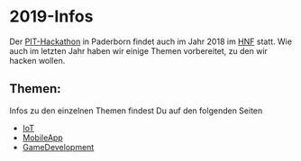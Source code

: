 # 2019-Infos

Der [PIT-Hackathon](https://paderborn-ist-informatik.de/entdecke-deine-zukunft/pit-hackathon/) in Paderborn findet auch im Jahr 2018 im [HNF](https://www.hnf.de) statt. Wie auch im letzten Jahr haben wir einige Themen vorbereitet, zu den wir hacken wollen.

## Themen:
Infos zu den einzelnen Themen findest Du auf den folgenden Seiten

- [IoT](IoT/README.md)
- [MobileApp](MobileApp/README.md)
- [GameDevelopment](GameDevelopment/README.md)
